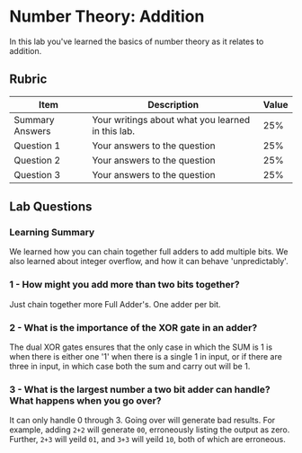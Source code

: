 # Number Theory: Addition

In this lab you've learned the basics of number theory as it relates to addition.

## Rubric

| Item | Description | Value |
| ---- | ----------- | ----- |
| Summary Answers | Your writings about what you learned in this lab. | 25% |
| Question 1 | Your answers to the question | 25% |
| Question 2 | Your answers to the question | 25% |
| Question 3 | Your answers to the question | 25% |

## Lab Questions

### Learning Summary
We learned how you can chain together full adders to add multiple bits. We also learned about integer overflow, and how it can behave 'unpredictably'.

### 1 - How might you add more than two bits together?
Just chain together more Full Adder's. One adder per bit.
### 2 - What is the importance of the XOR gate in an adder?
The dual XOR gates ensures that the only case in which the SUM is 1 is when there is either one '1' when there is a single 1 in input, or if there are three in input, in which case both the sum and carry out will be 1.
### 3 - What is the largest number a two bit adder can handle? What happens when you go over?
It can only handle 0 through 3. Going over will generate bad results. For example, adding `2+2` will generate `00`, erroneously listing the output as zero. Further, `2+3` will yeild `01`, and `3+3` will yeild `10`, both of which are erroneous.
